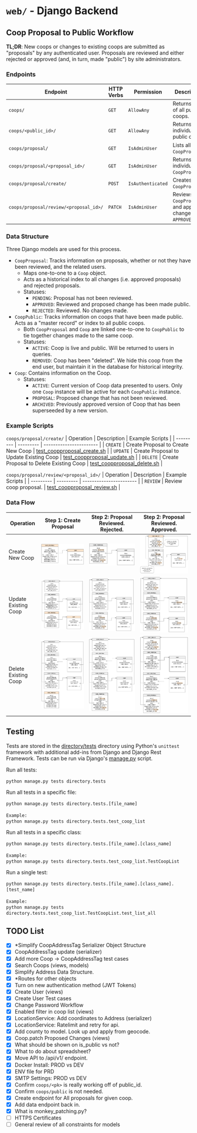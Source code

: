 # `web/` - Django Backend

## Coop Proposal to Public Workflow
**TL;DR**: New coops or changes to existing coops are submitted as "proposals" by any authenticated user. Proposals are reviewed and either rejected or approved (and, in turn, made "public") by site administrators.

### Endpoints
| Endpoint | HTTP Verbs | Permission | Description |
| -------- | ---------- | ---------- | ----------- |
| `coops/` | `GET` | `AllowAny` | Returns list of all public coops. |
| `coops/<public_id>/` | `GET` | `AllowAny` |  Returns an individual public coop. |
| `coops/proposal/` | `GET` | `IsAdminUser` | Lists all `CoopProposal`. |
| `coops/proposal/<proposal_id>/` | `GET` | `IsAdminUser` | Returns an individual `CoopProposal`. |
| `coops/proposal/create/` | `POST` | `IsAuthenticated` | Creates new `CoopProposal`. |
| `coops/proposal/review/<proposal_id>/` | `PATCH` | `IsAdminUser` | Reviews a `CoopProposal` and applies changes if `APPROVED`. |

### Data Structure
Three Django models are used for this process.
* `CoopProposal`: Tracks information on proposals, whether or not they have been reviewed, and the related users. 
  * Maps one-to-one to a `Coop` object. 
  * Acts as a historical index to all changes (i.e. approved proposals) and rejected proposals.
  * Statuses:
    * `PENDING`: Proposal has not been reviewed. 
    * `APPROVED`: Reviewed and proposed change has been made public. 
    * `REJECTED`: Reviewed. No changes made. 
* `CoopPublic`: Tracks information on coops that have been made public. Acts as a "master record" or index to all public coops. 
  * Both `CoopProposal` and `Coop` are linked one-to-one to `CoopPublic` to tie together changes made to the same coop. 
  * Statuses:
    * `ACTIVE`: Coop is live and public. Will be returned to users in queries. 
    * `REMOVED`: Coop has been "deleted". We hide this coop from the end user, but maintain it in the database for historical integrity. 
* `Coop`: Contains information on the Coop.
  * Statuses:
    * `ACTIVE`: Current version of Coop data presented to users. Only one `Coop` instance will be active for each `CoopPublic` instance.
    * `PROPOSAL`: Proposed change that has not been reviewed. 
    * `ARCHIVED`: Previously approved version of Coop that has been superseeded by a new version. 


### Example Scripts
`coops/proposal/create/`
| Operation | Description | Example Scripts | 
| --------- | --------- | ----------------------- | 
| `CREATE`  | Create Proposal to Create New Coop | [test_coopproposal_create.sh](./scripts/test_coopproposal_create.sh)  | 
| `UPDATE`  | Create Proposal to Update Existing Coop | [test_coopproposal_update.sh](./scripts/test_coopproposal_update.sh) | 
| `DELETE`  | Create Proposal to Delete Existing Coop | [test_coopproposal_delete.sh](./scripts/test_coopproposal_delete.sh) |

`coops/proposal/review/<proposal_id>/`
| Operation | Description | Example Scripts | 
| --------- | --------- | ----------------------- | 
| `REVIEW`  | Review coop proposal. | [test_coopproposal_review.sh](./scripts/test_coopproposal_review.sh)  | 

### Data Flow
| Operation | Step 1: Create Proposal | Step 2: Proposal Reviewed. Rejected. | Step 2: Proposal Reviewed. Approved. |
| --------- | ----------------------- | ------------------------------------ | ------------------------------------ |
| Create New Coop | ![](./img/CreateOperation_Proposal.png) | ![](./img/CreateOperation_ReviewRejected.png) | ![](./img/CreateOperation_ReviewApproved.png) |
| Update Existing Coop | ![](./img/UpdateOperation_Proposal.png) | ![](./img/UpdateOperation_ReviewRejected.png) | ![](./img/UpdateOperation_ReviewApproved.png) |
| Delete Existing Coop | ![](./img/DeleteOperation_Proposal.png) | ![](./img/DeleteOperation_ReviewRejected.png) | ![](./img/DeleteOperation_ReviewApproved.png) |

## Testing
Tests are stored in the [directory/tests](./directory/tests/) directory using Python's `unittest` framework with additional add-ins from Django and Django Rest Framework. Tests can be run via Django's [manage.py](./manage.py) script. 

Run all tests:
```
python manage.py tests directory.tests
```

Run all tests in a specific file:
```
python manage.py tests directory.tests.[file_name]

Example:
python manage.py tests directory.tests.test_coop_list
```

Run all tests in a specific class:
```
python manage.py tests directory.tests.[file_name].[class_name]

Example:
python manage.py tests directory.tests.test_coop_list.TestCoopList
```

Run a single test:
```
python manage.py tests directory.tests.[file_name].[class_name].[test_name]

Example:
python manage.py tests directory.tests.test_coop_list.TestCoopList.test_list_all
```

## TODO List
- [x] *Simplify CoopAddressTag Serializer Object Structure
- [x] CoopAddressTag update (serializer)
- [x] Add more Coop -> CoopAddressTag test cases
- [x] Search Coops (views, models)
- [x] Simplify Address Data Structure.
- [x] *Routes for other objects
- [x] Turn on new authentication method (JWT Tokens)
- [x] Create User (views)
- [x] Create User Test cases
- [x] Change Password Workflow
- [x] Enabled filter in coop list (views)
- [x] LocationService: Add coordinates to Address (serializer)
- [x] LocationService: Ratelimit and retry for api.
- [x] Add county to model. Look up and apply from geocode. 
- [x] Coop.patch Proposed Changes (views)
- [x] What should be shown on is_public vs not?
- [x] What to do about spreadsheet?
- [x] Move API to /api/v1/ endpoint.
- [X] Docker Install: PROD vs DEV
- [X] ENV file for PRD
- [x] SMTP Settings: PROD vs DEV
- [x] Confirm `coops/<pk>` is really working off of public_id.
- [x] Confirm `coops/public` is not needed.
- [x] Create endpoint for All proposals for given coop.
- [x] Add data endpoint back in. 
- [x] What is monkey_patching.py?
- [ ] HTTPS Certificates
- [ ] General review of all constraints for models
